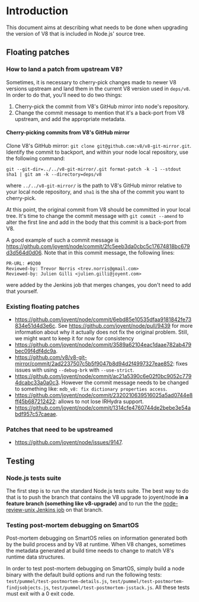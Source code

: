 # Introduction

This document aims at describing what needs to be done when upgrading the version of V8 that is included in Node.js' source tree.

## Floating patches

### How to land a patch from upstream V8?

Sometimes, it is necessary to cherry-pick changes made to newer V8 versions upstream and land them in the current V8 version used in `deps/v8`. In order to do that, you'll need to do two things:

1. Cherry-pick the commit from V8's GitHub mirror into node's repository.
2. Change the commit message to mention that it's a back-port from V8 upstream, and add the appropriate metadata.

#### Cherry-picking commits from V8's GitHub mirror

Clone V8's GitHub mirror: `git clone git@github.com:v8/v8-git-mirror.git`.
Identify the commit to backport, and within your node local repository, use the following command:
```
git --git-dir=../../v8-git-mirror/.git format-patch -k -1 --stdout sha1 | git am -k --directory=deps/v8
```
where `../../v8-git-mirror/` is the path to V8's GitHub mirror relative to your local node repository, and `sha1` is the sha of the commit you want to cherry-pick.

At this point, the original commit from V8 should be committed in your local tree. It's time to change the commit message with `git commit --amend` to alter the first line and add in the body that this commit is a back-port from V8.

A good example of such a commit message is https://github.com/joyent/node/commit/2fc5eeb3da0cbc5c17674818bc679d3d564d0d06. Note that in this commit message, the following lines:
```
PR-URL: #9200
Reviewed-by: Trevor Norris <trev.norris@gmail.com>
Reviewed-by: Julien Gilli <julien.gilli@joyent.com>
```
were added by the Jenkins job that merges changes, you don't need to add that yourself.

### Existing floating patches
* https://github.com/joyent/node/commit/6ebd85e10535dfaa9181842fe73834e51d4d3e6c. See https://github.com/joyent/node/pull/9439 for more information about why it actually does not fix the original problem. Still, we might want to keep it for now for consistency
* https://github.com/joyent/node/commit/3589a62104eac1daae782ab479bec09f4df4dc9a.
* https://github.com/v8/v8-git-mirror/commit/2ad2237507c5b5f9047b8d94d2f4997327eae852: fixes issues with using `--debug-brk` with `--use-strict`.
* https://github.com/joyent/node/commit/ac21a5390c6e02f0bc9052c7794dcabc33a0a0c3. However the commit message needs to be changed to something like: `mdb_v8: fix dictionary properties access`.
* https://github.com/joyent/node/commit/2320210639516025a5ad0744e8ff45b687212422: allows to not lose IRHydra support.
* https://github.com/joyent/node/commit/1314cfe4760744de2bebe3e54abdf957c57caeae.

### Patches that need to be upstreamed

* https://github.com/joyent/node/issues/9147.

## Testing

### Node.js tests suite

The first step is to run the standard Node.js tests suite. The best way to do that is to push the branch that contains the V8 upgrade to joyent/node __in a feature branch (something like v8-upgrade)__ and to run the the [node-review-unix Jenkins job](jenkins.nodejs.org/job/node-review-unix) on that branch.

### Testing post-mortem debugging on SmartOS

Post-mortem debugging on SmartOS relies on information generated both by the build process and by V8 at runtime. When V8 changes, sometimes the metadata generated at build time needs to change to match V8's runtime data structures.

In order to test post-mortem debugging on SmartOS, simply build a node binary with the default build options and run the following tests: `test/pummel/test-postmortem-details.js`, `test/pummel/test-postmortem-findjsobjects.js`, `test/pummel/test-postmortem-jsstack.js`. All these tests must exit with a 0 exit code.